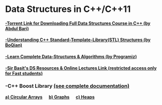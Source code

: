 # Data Structures in C++/C++11
#### [-Torrent Link for Downloading Full Data Structures Course in C++ (by Abdul Bari)](https://github.com/HypertextAssassin0273/Data_Structures_in_Cpp/blob/main/Mastering_Data_Structures_and_Algorithms_using_C_and_C++.torrent?raw=true)
#### [-Understanding C++ Standard-Template-Library(STL) Structures (by BoQian)](https://youtube.com/playlist?list=PLA0_W94naaYmk0uFVkUnXv0SiMIP5Jjlb)
#### [-Learn Complete Data-Structures & Algorithms (by Programiz)](https://www.programiz.com/dsa)
#### [-Sir Basit's DS Resources & Online Lectures Link (restricted access only for Fast students)](https://drive.google.com/drive/folders/1O3T0F4zCfkq_dDM9pz2alHvzn8ro2cUI?usp=sharing)

<p1><h3>-C++ Boost Library <a href="https://www.boost.org/doc/libs/1_76_0/">(see complete documentation)</a></h3>
  <b>
  <a href="https://www.boost.org/doc/libs/1_76_0/doc/html/circular_buffer.html">a) Circular Arrays</a> &emsp;
  <a href="https://www.boost.org/doc/libs/1_76_0/libs/graph/doc/index.html">b) Graphs</a> &emsp;
  <a href="https://www.boost.org/doc/libs/1_76_0/doc/html/heap.html">c) Heaps</a>
<b/></p1>
